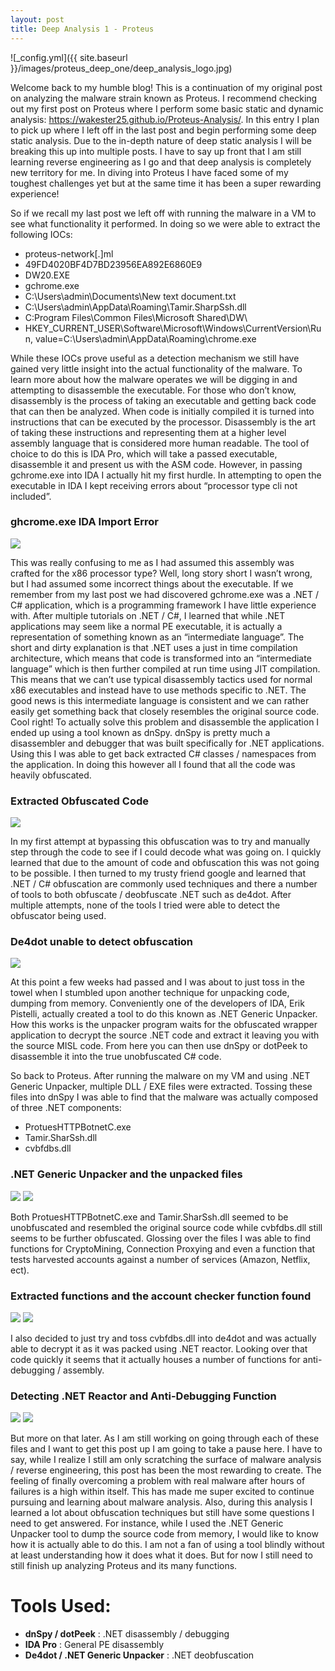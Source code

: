 ```yaml
---
layout: post
title: Deep Analysis 1 - Proteus 
---
```


![_config.yml]({{ site.baseurl }}/images/proteus_deep_one/deep_analysis_logo.jpg)

Welcome back to my humble blog! This is a continuation of my original post on analyzing the malware strain known as Proteus. I recommend checking out my first post on Proteus where I perform some basic static and dynamic analysis: https://wakester25.github.io/Proteus-Analysis/. In this entry I plan to pick up where I left off in the last post and begin performing some deep static analysis. Due to the in-depth nature of deep static analysis I will be breaking this up into multiple posts. I have to say up front that I am still learning reverse engineering as I go and that deep analysis is completely new territory for me. In diving into Proteus I have faced some of my toughest challenges yet but at the same time it has been a super rewarding experience!    

So if we recall my last post we left off with running the malware in a VM to see what functionality it performed. In doing so we were able to extract the following IOCs:

   * proteus-network[.]ml
   * 49FD4020BF4D7BD23956EA892E6860E9
   * DW20.EXE
   * gchrome.exe
   * C:\Users\admin\Documents\New text document.txt
   * C:\Users\admin\AppData\Roaming\Tamir.SharpSsh.dll
   * C:Program Files\Common Files\Microsoft Shared\DW\
   * HKEY_CURRENT_USER\Software\Microsoft\Windows\CurrentVersion\Run, value=C:\Users\admin\AppData\Roaming\chrome.exe

 While these IOCs prove useful as a detection mechanism we still have gained very little insight into the actual functionality of the malware. To learn more about how the malware operates we will be digging in and attempting to disassemble the executable. For those who don’t know, disassembly is the process of taking an executable and getting back code that can then be analyzed. When code is initially compiled it is turned into instructions that can be executed by the processor. Disassembly is the art of taking these instructions and representing them at a higher level assembly language that is considered more human readable. The tool of choice to do this is IDA Pro, which will take a passed executable, disassemble it and present us with the ASM code. However, in passing gchrome.exe into IDA I actually hit my first hurdle. In attempting to open the executable in IDA I kept receiving errors about “processor type cli not included”.

### ghcrome.exe IDA Import Error  
 
<img src="{{ site.baseurl }}/images/proteus_deep_one/ida_error.PNG">
 
 This was really confusing to me as I had assumed this assembly was crafted for the x86 processor type? Well, long story short I wasn’t wrong, but I had assumed some incorrect things about the executable. If we remember from my last post we had discovered gchrome.exe was a .NET / C# application, which is a programming framework I have little experience with. After multiple tutorials on .NET / C#, I learned that while .NET applications may seem like a normal PE executable, it is actually a representation of something known as an “intermediate language”. The short and dirty explanation is that .NET uses a just in time compilation architecture, which means that code is transformed into an “intermediate language” which is then further compiled at run time using JIT compilation. This means that we can’t use typical disassembly tactics used for normal x86 executables and instead have to use methods specific to .NET. The good news is this intermediate language is consistent and we can rather easily get something back that closely resembles the original source code. Cool right! To actually solve this problem and disassemble the application I ended up using a tool known as dnSpy. dnSpy is pretty much a disassembler and debugger that was built specifically for .NET applications. Using this I was able to get back extracted C# classes / namespaces from the application. In doing this however all I found that all the code was heavily obfuscated. 

### Extracted Obfuscated Code 
 
<img src="{{ site.baseurl }}/images/proteus_deep_one/obfuscated_code.PNG">
 
 In my first attempt at bypassing this obfuscation was to try and manually step through the code to see if I could decode what was going on. I quickly learned that due to the amount of code and obfuscation this was not going to be possible. I then turned to my trusty friend google and learned that .NET / C# obfuscation are commonly used techniques and there a number of tools to both obfuscate / deobfuscate .NET such as de4dot. After multiple attempts, none of the tools I tried were able to detect the obfuscator being used.

### De4dot unable to detect obfuscation
 
<img src="{{ site.baseurl }}/images/proteus_deep_one/undected_obfuscator.PNG">
 
 At this point a few weeks had passed and I was about to just toss in the towel when I stumbled upon another technique for unpacking code, dumping from memory. Conveniently one of the developers of IDA, Erik Pistelli, actually created a tool to do this known as .NET Generic Unpacker. How this works is the unpacker program waits for the obfuscated wrapper application to decrypt the source .NET code and extract it leaving you with the source MISL code. From here you can then use dnSpy or dotPeek to disassemble it into the true unobfuscated C# code.

So back to Proteus. After running the malware on my VM and using .NET Generic Unpacker, multiple DLL / EXE files were extracted. Tossing these files into dnSpy I was able to find that the malware was actually composed of three .NET components:

   * ProtuesHTTPBotnetC.exe 
   * Tamir.SharSsh.dll 
   * cvbfdbs.dll 

### .NET Generic Unpacker and the unpacked files
 
<img src="{{ site.baseurl }}/images/proteus_deep_one/generic_unpacker.PNG">

<img src="{{ site.baseurl }}/images/proteus_deep_one/unpacked_files.PNG">

Both ProtuesHTTPBotnetC.exe and Tamir.SharSsh.dll seemed to be unobfuscated and resembled the original source code while cvbfdbs.dll still seems to be further obfuscated. Glossing over the files I was able to find functions for CryptoMining, Connection Proxying and even a function that tests harvested accounts against a number of services (Amazon, Netflix, ect). 

### Extracted functions and the account checker function found  

<img src="{{ site.baseurl }}/images/proteus_deep_one/unpacked_functions.PNG">

<img src="{{ site.baseurl }}/images/proteus_deep_one/account_checker.PNG">

I also decided to just try and toss cvbfdbs.dll into de4dot and was actually able to decrypt it as it was packed using .NET reactor. Looking over that code quickly it seems that it actually houses a number of functions for anti-debugging / assembly.

### Detecting .NET Reactor and Anti-Debugging Function

<img src="{{ site.baseurl }}/images/proteus_deep_one/net_reactor.PNG">

<img src="{{ site.baseurl }}/images/proteus_deep_one/anti_debug.PNG">


But more on that later. As I am still working on going through each of these files and I want to get this post up I am going to take a pause here. I have to say, while I realize I still am only scratching the surface of malware analysis / reverse engineering, this post has been the most rewarding to create. The feeling of finally overcoming a problem with real malware after hours of failures is a high within itself. This has made me super excited to continue pursuing and learning about malware analysis. Also, during this analysis I learned a lot about obfuscation techniques but still have some questions I need to get answered. For instance, while I used the .NET Generic Unpacker tool to dump the source code from memory, I would like to know how it is actually able to do this. I am not a fan of using a tool blindly without at least understanding how it does what it does. But for now I still need to still finish up analyzing Proteus and its many functions. 

# Tools Used:

* __dnSpy / dotPeek__ : .NET disassembly / debugging
* __IDA Pro__ : General PE disassembly
* __De4dot / .NET Generic Unpacker__ : .NET deobfuscation


